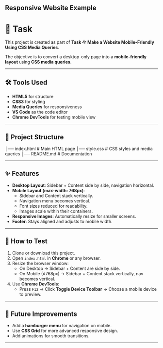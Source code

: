## Responsive Website Example
# 📌 Task
This project is created as part of **Task 4: Make a Website Mobile-Friendly Using CSS Media Queries**.

The objective is to convert a desktop-only page into a **mobile-friendly layout** using **CSS media queries**.

---

## 🛠 Tools Used
- **HTML5** for structure
- **CSS3** for styling
- **Media Queries** for responsiveness
- **VS Code** as the code editor
- **Chrome DevTools** for testing mobile view

---

## 📂 Project Structure
│── index.html # Main HTML page
│── style.css # CSS styles and media queries
│── README.md # Documentation


---

## ✨ Features
- **Desktop Layout**: Sidebar + Content side by side, navigation horizontal.
- **Mobile Layout (max-width: 768px)**:
  - Sidebar and Content stack vertically.
  - Navigation menu becomes vertical.
  - Font sizes reduced for readability.
  - Images scale within their containers.
- **Responsive Images**: Automatically resize for smaller screens.
- **Footer**: Stays aligned and adjusts to mobile width.

---

## 📱 How to Test
1. Clone or download this project.
2. Open `index.html` in **Chrome** or any browser.
3. Resize the browser window:
   - On Desktop → Sidebar + Content are side by side.
   - On Mobile (≤768px) → Sidebar + Content stack vertically, nav becomes vertical.
4. Use **Chrome DevTools**:
   - Press `F12` → Click **Toggle Device Toolbar** → Choose a mobile device to preview.

---

## 📌 Future Improvements
- Add a **hamburger menu** for navigation on mobile.
- Use **CSS Grid** for more advanced responsive design.
- Add animations for smooth transitions.

---
